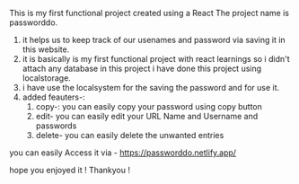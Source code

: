 This is my first functional project created using a React
The project name is passworddo.
1) it helps us to keep track of our usenames and password via saving it in this website.
2) it is  basically is my first functional project with react learnings so i didn't attach any database in this project i have done this project using localstorage.
3) i have use the localsystem for the saving the password and for use it.
4) added feauters-:
   1. copy-: you can easily copy your password using  copy button 
   2. edit- you can easily edit your URL Name and Username and passwords 
   3. delete- you can easily delete the unwanted entries 

you can easily Access it via - https://passworddo.netlify.app/


hope you enjoyed it !
Thankyou !

